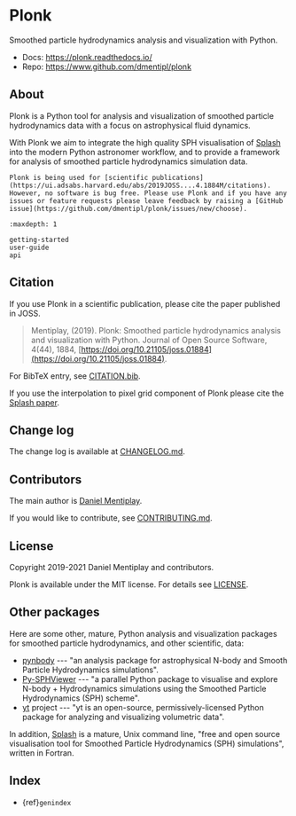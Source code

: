 # Plonk

Smoothed particle hydrodynamics analysis and visualization with Python.

- Docs: <https://plonk.readthedocs.io/>
- Repo: <https://www.github.com/dmentipl/plonk>

## About

Plonk is a Python tool for analysis and visualization of smoothed particle
hydrodynamics data with a focus on astrophysical fluid dynamics.

With Plonk we aim to integrate the high quality SPH visualisation of
[Splash](https://github.com/danieljprice/splash) into the modern Python
astronomer workflow, and to provide a framework for analysis of smoothed
particle hydrodynamics simulation data.

```{note}
Plonk is being used for [scientific publications](https://ui.adsabs.harvard.edu/abs/2019JOSS....4.1884M/citations).
However, no software is bug free. Please use Plonk and if you have any
issues or feature requests please leave feedback by raising a [GitHub issue](https://github.com/dmentipl/plonk/issues/new/choose).
```

```{toctree}
:maxdepth: 1

getting-started
user-guide
api
```

## Citation

If you use Plonk in a scientific publication, please cite the paper published in
JOSS.

> Mentiplay, (2019). Plonk: Smoothed particle hydrodynamics analysis and
> visualization with Python. Journal of Open Source Software, 4(44), 1884,
> [https://doi.org/10.21105/joss.01884](https://doi.org/10.21105/joss.01884).

For BibTeX entry, see
[CITATION.bib](https://github.com/dmentipl/plonk/blob/main/CITATION.bib).

If you use the interpolation to pixel grid component of Plonk please cite the
[Splash paper](https://doi.org/10.1071/AS07022).

## Change log

The change log is available at
[CHANGELOG.md](https://github.com/dmentipl/plonk/blob/main/CHANGELOG.md).

## Contributors

The main author is [Daniel Mentiplay](https://github.com/dmentipl).

If you would like to contribute, see [CONTRIBUTING.md](https://github.com/dmentipl/plonk/blob/main/CONTRIBUTING.md).

## License

Copyright 2019-2021 Daniel Mentiplay and contributors.

Plonk is available under the MIT license. For details see [LICENSE](https://github.com/dmentipl/plonk/blob/main/LICENSE).

## Other packages

Here are some other, mature, Python analysis and visualization packages for
smoothed particle hydrodynamics, and other scientific, data:

- [pynbody](http://pynbody.github.io/pynbody/) --- "an analysis package for
  astrophysical N-body and Smooth Particle Hydrodynamics simulations".
- [Py-SPHViewer](http://alejandrobll.github.io/py-sphviewer/) --- "a parallel
  Python package to visualise and explore N-body + Hydrodynamics simulations
  using the Smoothed Particle Hydrodynamics (SPH) scheme".
- [yt](https://yt-project.org/) project --- "yt is an open-source,
  permissively-licensed Python package for analyzing and visualizing volumetric
  data".

In addition, [Splash](https://github.com/danieljprice/splash) is a mature,
Unix command line, "free and open source visualisation tool for Smoothed
Particle Hydrodynamics (SPH) simulations", written in Fortran.

## Index

- {ref}`genindex`

